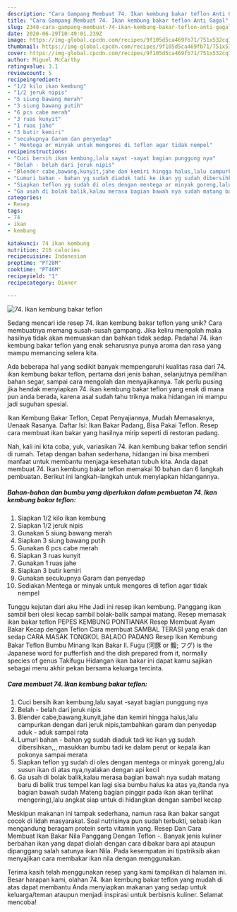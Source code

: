```yaml
---
description: "Cara Gampang Membuat 74. Ikan kembung bakar teflon Anti Gagal"
title: "Cara Gampang Membuat 74. Ikan kembung bakar teflon Anti Gagal"
slug: 2348-cara-gampang-membuat-74-ikan-kembung-bakar-teflon-anti-gagal
date: 2020-06-29T10:49:01.239Z
image: https://img-global.cpcdn.com/recipes/9f105d5ca469fb71/751x532cq70/74-ikan-kembung-bakar-teflon-foto-resep-utama.jpg
thumbnail: https://img-global.cpcdn.com/recipes/9f105d5ca469fb71/751x532cq70/74-ikan-kembung-bakar-teflon-foto-resep-utama.jpg
cover: https://img-global.cpcdn.com/recipes/9f105d5ca469fb71/751x532cq70/74-ikan-kembung-bakar-teflon-foto-resep-utama.jpg
author: Miguel McCarthy
ratingvalue: 3.1
reviewcount: 5
recipeingredient:
- "1/2 kilo ikan kembung"
- "1/2 jeruk nipis"
- "5 siung bawang merah"
- "3 siung bawang putih"
- "6 pcs cabe merah"
- "3 ruas kunyit"
- "1 ruas jahe"
- "3 butir kemiri"
- "secukupnya Garam dan penyedap"
- " Mentega or minyak untuk mengores di teflon agar tidak nempel"
recipeinstructions:
- "Cuci bersih ikan kembung,lalu sayat -sayat bagian punggung nya"
- "Belah - belah dari jeruk nipis"
- "Blender cabe,bawang,kunyit,jahe dan kemiri hingga halus,lalu campurkan dengan dari jeruk nipis,tambahkan garam dan penyedap aduk - aduk sampai rata"
- "Lumuri bahan - bahan yg sudah diaduk tadi ke ikan yg sudah dibersihkan,,, masukkan bumbu tadi ke dalam perut or kepala ikan pokonya sampai merata"
- "Siapkan teflon yg sudah di oles dengan mentega or minyak goreng,lalu susun ikan di atas nya,nyalakan dengan api kecil"
- "Ga usah di bolak balik,kalau merasa bagian bawah nya sudah matang baru di balik trus tempel kan lagi sisa bumbu halus ka atas ya,(tanda nya bagian bawah sudah Mateng bagian pinggir pada ikan akan terlihat mengering),lalu angkat siap untuk di hidangkan dengan sambel kecap"
categories:
- Resep
tags:
- 74
- ikan
- kembung

katakunci: 74 ikan kembung 
nutrition: 216 calories
recipecuisine: Indonesian
preptime: "PT28M"
cooktime: "PT46M"
recipeyield: "1"
recipecategory: Dinner

---
```



![74. Ikan kembung bakar teflon](https://img-global.cpcdn.com/recipes/9f105d5ca469fb71/751x532cq70/74-ikan-kembung-bakar-teflon-foto-resep-utama.jpg)

Sedang mencari ide resep 74. ikan kembung bakar teflon yang unik? Cara membuatnya memang susah-susah gampang. Jika keliru mengolah maka hasilnya tidak akan memuaskan dan bahkan tidak sedap. Padahal 74. ikan kembung bakar teflon yang enak seharusnya punya aroma dan rasa yang mampu memancing selera kita.

Ada beberapa hal yang sedikit banyak mempengaruhi kualitas rasa dari 74. ikan kembung bakar teflon, pertama dari jenis bahan, selanjutnya pemilihan bahan segar, sampai cara mengolah dan menyajikannya. Tak perlu pusing jika hendak menyiapkan 74. ikan kembung bakar teflon yang enak di mana pun anda berada, karena asal sudah tahu triknya maka hidangan ini mampu jadi suguhan spesial.

Ikan Kembung Bakar Teflon, Cepat Penyajiannya, Mudah Memasaknya, Uenaak Rasanya. Daftar Isi: Ikan Bakar Padang, Bisa Pakai Teflon. Resep cara membuat ikan bakar yang hasilnya mirip seperti di restoran padang.


Nah, kali ini kita coba, yuk, variasikan 74. ikan kembung bakar teflon sendiri di rumah. Tetap dengan bahan sederhana, hidangan ini bisa memberi manfaat untuk membantu menjaga kesehatan tubuh kita. Anda dapat membuat 74. Ikan kembung bakar teflon memakai 10 bahan dan 6 langkah pembuatan. Berikut ini langkah-langkah untuk menyiapkan hidangannya.

<!--inarticleads1-->

##### Bahan-bahan dan bumbu yang diperlukan dalam pembuatan 74. Ikan kembung bakar teflon:

1. Siapkan 1/2 kilo ikan kembung
1. Siapkan 1/2 jeruk nipis
1. Gunakan 5 siung bawang merah
1. Siapkan 3 siung bawang putih
1. Gunakan 6 pcs cabe merah
1. Siapkan 3 ruas kunyit
1. Gunakan 1 ruas jahe
1. Siapkan 3 butir kemiri
1. Gunakan secukupnya Garam dan penyedap
1. Sediakan  Mentega or minyak untuk mengores di teflon agar tidak nempel


Tunggu kejutan dari aku Hhe Jadi ini resep ikan kembung. Panggang ikan sambil beri olesi kecap sambil bolak-balik sampai matang. Resep memasak ikan bakar teflon PEPES KEMBUNG PONTIANAK Resep Membuat Ayam Bakar Kecap dengan Teflon Cara membuat SAMBAL TERASI yang enak dan sedap CARA MASAK TONGKOL BALADO PADANG Resep Ikan Kembung Bakar Teflon Bumbu Minang Ikan Bakar ll. Fugu (河豚 or 鰒; フグ) is the Japanese word for pufferfish and the dish prepared from it, normally species of genus Takifugu Hidangan ikan bakar ini dapat kamu sajikan sebagai menu akhir pekan bersama keluarga tercinta. 

<!--inarticleads2-->

##### Cara membuat 74. Ikan kembung bakar teflon:

1. Cuci bersih ikan kembung,lalu sayat -sayat bagian punggung nya
1. Belah - belah dari jeruk nipis
1. Blender cabe,bawang,kunyit,jahe dan kemiri hingga halus,lalu campurkan dengan dari jeruk nipis,tambahkan garam dan penyedap aduk - aduk sampai rata
1. Lumuri bahan - bahan yg sudah diaduk tadi ke ikan yg sudah dibersihkan,,, masukkan bumbu tadi ke dalam perut or kepala ikan pokonya sampai merata
1. Siapkan teflon yg sudah di oles dengan mentega or minyak goreng,lalu susun ikan di atas nya,nyalakan dengan api kecil
1. Ga usah di bolak balik,kalau merasa bagian bawah nya sudah matang baru di balik trus tempel kan lagi sisa bumbu halus ka atas ya,(tanda nya bagian bawah sudah Mateng bagian pinggir pada ikan akan terlihat mengering),lalu angkat siap untuk di hidangkan dengan sambel kecap


Meskipun makanan ini tampak sederhana, namun rasa ikan bakar sangat cocok di lidah masyarakat. Soal nutrisinya pun sudah terbukti, sebab ikan mengandung beragam protein serta vitamin yang. Resep Dan Cara Membuat Ikan Bakar Nila Panggang Dengan Teflon -. Banyak jenis kuliner berbahan ikan yang dapat diolah dengan cara dibakar bara api ataupun dipanggang salah satunya ikan Nila. Pada kesempatan ini tipstriksib akan menyajikan cara membakar ikan nila dengan menggunakan. 

Terima kasih telah menggunakan resep yang kami tampilkan di halaman ini. Besar harapan kami, olahan 74. Ikan kembung bakar teflon yang mudah di atas dapat membantu Anda menyiapkan makanan yang sedap untuk keluarga/teman ataupun menjadi inspirasi untuk berbisnis kuliner. Selamat mencoba!
